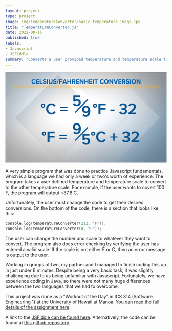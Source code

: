 ```yaml
---
layout: project
type: project
image: img/TemperatureConverter/basic_temperature_image.jpg
title: "TemperatureConverter.js"
date: 2022-09-15
published: true
labels:
- Javascript
- JSFiddle
summary: "Converts a user provided temperature and temperature scale to convert to the other temperature scale (ex 100 F will convert to 37.8 C)"
---
```


<div class="text-center p-4">
  <img width="1000px" class="img-fluid" src="../img/TemperatureConverter/conversion_formulas.png" >
</div>

A very simple program that was done to practice Javascript fundamentals, which is a language we had only a week or two's worth of experience.  The program takes a user defined temperature and temperature scale to convert to the other temperature scale.  For example, if the user wants to covert 100 F, the program will output ~37.8 C.

Unfortunately, the user must change the code to get their desired conversions.  On the bottom of the code, there is a section that looks like this:

```cpp
console.log(temperatureConverter(212, "F"));
console.log(temperatureConverter(0, "C"));
```

The user can change the number and scale to whatever they want to convert.  The program also does error checking by verifying the user has entered a valid scale.  If the scale is not either F or C, then an error message is output to the user.

Working in groups of two, my partner and I managed to finish coding this up in just under 6 minutes.  Despite being a very basic task, it was slightly challenging due to us being unfamiliar with Javascript.  Fortunately, we have experience coding in Java, so there were not many huge differences between the two languages that we had to overcome.

This project was done as a "Workout of the Day" in ICS 314 (Software Engineering 1) at the University of Hawaii at Manoa.  [You can read the full details of the assignment here](https://courses.ics.hawaii.edu/ics314f22/morea/javascript-1/inclass-temperature-converter.html).

A link to the [JSFiddle can be found here](https://jsfiddle.net/galenc12/4zk7cLpb/10/).
Alternatively, the code can be found at [this github repository](https://github.com/GalenChang/TemperatureConverter).
